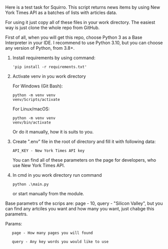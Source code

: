 Here is a test task for Squirro.
This script returns news items by using New York Times API as a batches of lists with articles data.

For using it just copy all of these files in your work directory.
The easiest way is just clone the whole repo from GitHub.

First of all, when you will get this repo, choose Python 3 as a Base Interpreter in your IDE.
I recommend to use Python 3.10, but you can choose any version of Python, from 3.8+.

1) Install requirements by using command:

       'pip install -r requirements.txt'

2) Activate venv in you work directory

    For Windows (Git Bash):

       python -m venv venv
       venv/Scripts/activate

    For Linux/macOS:

       python -m venv venv
       venv/bin/activate
    Or do it manually, how it is suits to you.
3) Create ".env" file in the root of directory and fill it with following data:

       API_KEY - New York Times API key
   
   You can find all of these parameters on the page for developers, who use New York Times API.

4) In cmd in you work directory run command

       python .\main.py
    
    or start manually from the module.

Base parametrs of the scrips are: page - 10, query - "Silicon Valley", but you can find any artciles you want and how many you want, just chabge this parametrs.

Params:

       page - How many pages you will found 
       
       query - Any key words you would like to use
